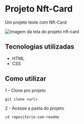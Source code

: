 # Projeto Nft-Card
Um projeto teste com Nft-Card

<img src="../Card/src/images/image-projeto-card-nft.jpg/" alt="imagem da tela do projeto nft-card">

## Tecnologias utilizadas
- HTML
- CSS

## Como utilizar
1 - Clone pro projeto
```
git clone <url>
```

2 - Acesse a pasta do projeto
```
cd repositorio-com-readme
```